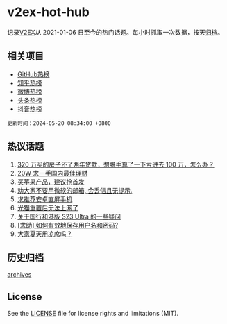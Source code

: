 # v2ex-hot-hub

 记录[V2EX](https://www.v2ex.com/)从 2021-01-06 日至今的热门话题。每小时抓取一次数据，按天[归档](archives)。
 
 ## 相关项目

- [GitHub热榜](https://github.com/snaildev/github-hot-hub)
- [知乎热榜](https://github.com/snaildev/zhihu-hot-hub)
- [微博热榜](https://github.com/snaildev/weibo-hot-hub)
- [头条热榜](https://github.com/snaildev/toutiao-hot-hub)
- [抖音热榜](https://github.com/snaildev/douyin-hot-hub)


 `更新时间：2024-05-20 08:34:00 +0800`

## 热议话题

1. [320 万买的房子还了两年贷款，想脱手算了一下亏进去 100 万，怎么办？](https://www.v2ex.com/t/1042025)
1. [20W 求一手国内最佳理财](https://www.v2ex.com/t/1041974)
1. [买苹果产品，建议抢首发](https://www.v2ex.com/t/1042069)
1. [劝大家不要用微软的邮箱, 会丢信且无提示.](https://www.v2ex.com/t/1042033)
1. [求推荐安卓直屏手机](https://www.v2ex.com/t/1041971)
1. [光猫重置后无法上网了](https://www.v2ex.com/t/1041956)
1. [关于国行和港版 S23 Ultra 的一些疑问](https://www.v2ex.com/t/1041954)
1. [[求助] 如何有效地保存用户名和密码?](https://www.v2ex.com/t/1041961)
1. [大家夏天用凉席吗？](https://www.v2ex.com/t/1042004)

## 历史归档

[archives](archives)

## License

See the [LICENSE](LICENSE) file for license rights and limitations (MIT).
